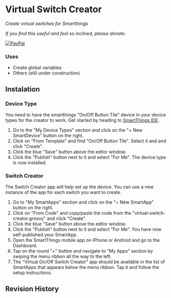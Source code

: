 # Virtual Switch Creator
*Create virtual switches for Smartthings*

*If you find this useful and feel so inclined, please donate.*

[![PayPal](https://www.paypalobjects.com/en_US/i/btn/btn_donate_LG.gif)](https://www.paypal.com/cgi-bin/webscr?cmd=_s-xclick&hosted_button_id=M93LDK4QJSSUS)

### Uses

* Create global variables
* Others (still under construction)

## Instalation

### Device Type

You need to have the smartthings "On/Off Button Tile" device in your device types for the creator to work. Get started by heading to [SmartThings IDE](https://graph.api.smartthings.com).

1. Go to the "My Device Types" section and click on the "+ New SmartDevice" button on the right.
2. Click on "From Template" and find "On/Off Button Tile". Select it and and click "Create".
3. Click the blue "Save" button above the editor window.
4. Click the "Publish" button next to it and select "For Me". The device type is now installed.

### Switch Creator

The Switch Creator app will help set up the device. You can use a new instance of the app for each switch you want to create.

1. Go to "My SmartApps" section and click on the "+ New SmartApp" button on the
right.
2. Click on "From Code" and copy/paste the code from the "virtual-switch-creator.groovy" and click "Create".
3. Click the blue "Save" button above the editor window.
4. Click the "Publish" button next to it and select "For Me". You have now self-published your SmartApp.
5. Open the SmartThings mobile app on iPhone or Android and go to the Dashboard.
6. Tap on the round "+" button and navigate to "My Apps" section by swiping the menu ribbon all the way to the left.
7. The "Virtual On/Off Switch Creator" app should be available in the list of SmartApps that appears below the menu ribbon. Tap it and follow the setup instructions.

## Revision History
